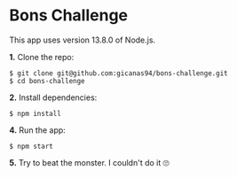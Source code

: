 # Bons Challenge

This app uses version 13.8.0 of Node.js.

**1.** Clone the repo:

```
$ git clone git@github.com:gicanas94/bons-challenge.git
$ cd bons-challenge
```

**2.** Install dependencies:

```
$ npm install
```

**4.** Run the app:

```
$ npm start
```

**5.** Try to beat the monster. I couldn't do it 🙄
